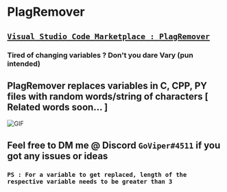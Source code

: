 
# PlagRemover

## [**`Visual Studio Code Marketplace : PlagRemover`**]("https://marketplace.visualstudio.com/items?itemName=NithishReddy.plag-remover")

### Tired of changing variables ? Don't you dare Vary (pun intended) </br>

## **PlagRemover replaces variables in C, CPP, PY files with random words/string of characters [ Related words soon... ]**  </br>
<img alt="GIF" src="https://github.com/GO-viper7/dino-jobs/blob/master/Extension-Development-Host-FP-Gr-1.gif?raw=true" />

## Feel free to DM me @ Discord `GoViper#4511` if you got any issues or ideas </br>

### **`PS : For a variable to get replaced, length of the respective variable needs to be greater than 3`**




